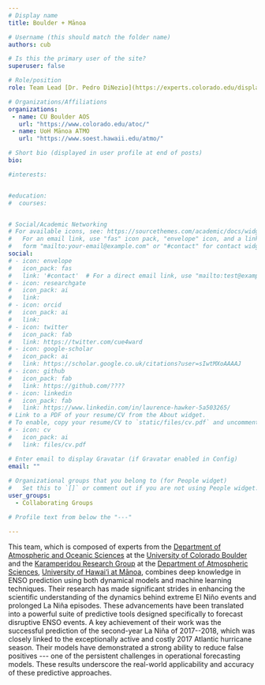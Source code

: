 ```yaml
---
# Display name
title: Boulder + Mānoa 

# Username (this should match the folder name)
authors: cub

# Is this the primary user of the site?
superuser: false

# Role/position 
role: Team Lead [Dr. Pedro DiNezio](https://experts.colorado.edu/display/fisid_166739)

# Organizations/Affiliations
organizations:
 - name: CU Boulder AOS
   url: "https://www.colorado.edu/atoc/"
 - name: UoH Mānoa ATMO
   url: "https://www.soest.hawaii.edu/atmo/"

# Short bio (displayed in user profile at end of posts)
bio: 

#interests:


#education:
#  courses:


# Social/Academic Networking
# For available icons, see: https://sourcethemes.com/academic/docs/widgets/#icons
#   For an email link, use "fas" icon pack, "envelope" icon, and a link in the
#   form "mailto:your-email@example.com" or "#contact" for contact widget.
social:
# - icon: envelope
#   icon_pack: fas
#   link: '#contact'  # For a direct email link, use "mailto:test@example.org".
# - icon: researchgate
#   icon_pack: ai
#   link: 
# - icon: orcid
#   icon_pack: ai
#   link: 
# - icon: twitter
#   icon_pack: fab
#   link: https://twitter.com/cue4ward
# - icon: google-scholar
#   icon_pack: ai
#   link: https://scholar.google.co.uk/citations?user=sIwtMXoAAAAJ
# - icon: github
#   icon_pack: fab
#   link: https://github.com/????
# - icon: linkedin
#   icon_pack: fab
#   link: https://www.linkedin.com/in/laurence-hawker-5a503265/
# Link to a PDF of your resume/CV from the About widget.
# To enable, copy your resume/CV to `static/files/cv.pdf` and uncomment the lines below.  
# - icon: cv
#   icon_pack: ai
#   link: files/cv.pdf

# Enter email to display Gravatar (if Gravatar enabled in Config)
email: ""
  
# Organizational groups that you belong to (for People widget)
#   Set this to `[]` or comment out if you are not using People widget.  
user_groups: 
  - Collaborating Groups

# Profile text from below the "---"

---
```

This team, which is composed of experts from the 
[Department of Atmospheric and Oceanic Sciences](https://www.colorado.edu/atoc/)
at the [University of Colorado Boulder](https://www.colorado.edu/) and the 
[Karamperidou Research Group](https://www2.hawaii.edu/~ckaramp/) at the 
[Department of Atmospheric Sciences](https://www.soest.hawaii.edu/atmo/), [University of Hawai‘i at Mānoa](https://manoa.hawaii.edu/), 
combines deep knowledge in ENSO prediction using both dynamical models and machine 
learning techniques. Their research has made significant strides in enhancing the 
scientific understanding of the dynamics behind extreme El Niño events and prolonged 
La Niña episodes. These advancements have been translated into a powerful suite of 
predictive tools designed specifically to forecast disruptive ENSO events.  A key 
achievement of their work was the successful prediction of the second-year La Niña 
of 2017--2018, which was closely linked to the exceptionally active and costly 2017 
Atlantic hurricane season. Their models have demonstrated a strong ability to reduce 
false positives --- one of the persistent challenges in operational forecasting models. 
These results underscore the real-world applicability and accuracy of these predictive 
approaches.




